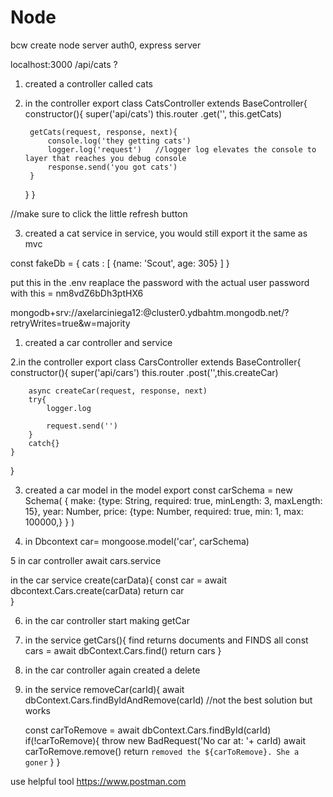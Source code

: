 # Node

<!-- SECTION 9/5 -->
bcw create node server auth0, express server

localhost:3000 /api/cats ?

1. created a controller called cats

2. in the controller 
export class CatsController extends BaseController{
     constructor(){
        super('api/cats')
        this.router
        .get('', this.getCats)

    <!-- NOTE Request, is an object representing the incoming request from user -->
    <!-- NOTE Response, is an object for you to manipulate and use to send responses the requestor -->
    <!-- NOTE Next, is how we kick people back into the server -->
        getCats(request, response, next){
            console.log('they getting cats')
            logger.log('request')   //logger log elevates the console to layer that reaches you debug console
            response.send('you got cats')
        }
     }
}

//make sure to click the little refresh button


3. created a cat service
in service, you would still export it the same as mvc
<!-- NOTE this is a fake data base as an example -->
 const fakeDb = {
    cats : [
        {name: 'Scout', age: 305}
    ]
 }


put this in the .env
reaplace the password with the actual user password with this = nm8vdZ6bDh3ptHX6

 mongodb+srv://axelarciniega12:<password>@cluster0.ydbahtm.mongodb.net/?retryWrites=true&w=majority

 1. created a car controller and service 

 2.in the controller 
 export class CarsController extends BaseController{
    constructor(){
        super('api/cars')
        this.router
        .post('',this.createCar)





        async createCar(request, response, next)
        try{
            logger.log

            request.send('')
        }
        catch{}
    }
 }

3. created a car model 
in the model 
export const carSchema = new Schema(
    {
        make: {type: String, required: true, minLength: 3, maxLength: 15},
        year: Number,
        price: {type: Number, required: true, min: 1, max: 100000,}
    }
)



4. in Dbcontext
car= mongoose.model('car', carSchema)




5 in car controller 
await cars.service 


in the car service
create(carData){
    const car = await dbcontext.Cars.create(carData)
    return car  
}


6. in the car controller start making getCar

7. in the service 
getCars(){
                                        find returns documents and FINDS all
    const cars = await dbContext.Cars.find()
    return cars 
}

8. in the car controller again created a delete

9. in the service 
removeCar(carId){
    await dbContext.Cars.findByIdAndRemove(carId) //not the best solution but works 

    const carToRemove = await dbContext.Cars.findById(carId)
    if(!carToRemove){
        throw new BadRequest('No car at: '+ carId)
        await carToRemove.remove()
        return `removed the ${carToRemove}. She a goner` 
    }
}







 use helpful tool https://www.postman.com

